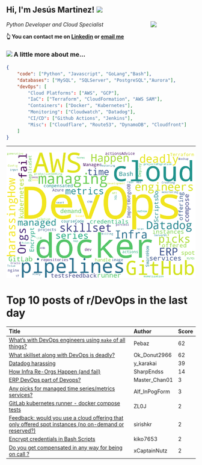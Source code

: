 <!--
**jmartinezl/jmartinezl** is a ✨ _special_ ✨ repository because its `README.md` (this file) appears on your GitHub profile.

Here are some ideas to get you started:

- 🔭 I’m currently working on ...
- 🌱 I’m currently learning ...
- 👯 I’m looking to collaborate on ...
- 🤔 I’m looking for help with ...
- 💬 Ask me about ...
- 📫 How to reach me: ...
- 😄 Pronouns: ...
- ⚡ Fun fact: ...
-->

<h2>Hi, I'm Jesús Martinez! <img src="https://media.giphy.com/media/WUlplcMpOCEmTGBtBW/giphy.gif" width="30"> </h2>
<img align='right' src="https://media.giphy.com/media/NytMLKyiaIh6VH9SPm/giphy.gif" width="120">
<p><em>Python Developer and Cloud Specialist
</em></p>

**👆 You can contact me on [Linkedin](https://www.linkedin.com/in/jes%C3%BAs-martinez-2b7b10104/) or [email me](mailto:jesus.mtz.lorenzo@gmail.com)**

### <img src="https://media.giphy.com/media/VgCDAzcKvsR6OM0uWg/giphy.gif" width="50"> A little more about me...  

```json
{
    "code": ["Python", "Javascript", "GoLang","Bash"],
    "databases": ["MySQL", "SQLServer", "PostgreSQL","Aurora"],
    "devOps": [
        "Cloud Platforms": ["AWS", "GCP"],
        "IaC": ["Terraform", "CloudFormation", "AWS SAM"],
        "Containers": ["Docker", "Kubernetes"],
        "Monitoring": ["Cloudwatch", "Datadog"],
        "CI/CD": ["Github Actions", "Jenkins"],
        "Misc": ["Cloudflare", "Route53", "DynamoDB", "Cloudfront"]
    ]
}
```
---

![Wordcloud](./cloud.png)

# Top 10 posts of r/DevOps in the last day

| Title | Author | Score |
|:---|:---|:---|
| [What’s with DevOps engineers using `make` of all things?](https://www.reddit.com/r/devops/comments/18bsodf/whats_with_devops_engineers_using_make_of_all/) | Pebaz | 62 |
| [What skillset along with DevOps is deadly?](https://www.reddit.com/r/devops/comments/18bi6g1/what_skillset_along_with_devops_is_deadly/) | Ok_Donut2966 | 62 |
| [Datadog harassing](https://www.reddit.com/r/devops/comments/18bs7p1/datadog_harassing/) | y_karakai | 39 |
| [How Infra Re-Orgs Happen (and fail)](https://www.reddit.com/r/devops/comments/18bgiwv/how_infra_reorgs_happen_and_fail/) | SharpEndss | 14 |
| [ERP DevOps part of Devops?](https://www.reddit.com/r/devops/comments/18bzgde/erp_devops_part_of_devops/) | Master_Chan01 | 3 |
| [Any picks for managed time series/metrics services?](https://www.reddit.com/r/devops/comments/18bij9g/any_picks_for_managed_time_seriesmetrics_services/) | Alf_InPogForm | 3 |
| [GitLab kubernetes runner - docker compose tests](https://www.reddit.com/r/devops/comments/18c2b0d/gitlab_kubernetes_runner_docker_compose_tests/) | ZL0J | 2 |
| [Feedback: would you use a cloud offering that only offered spot instances (no on-demand or reserved?)](https://www.reddit.com/r/devops/comments/18blngm/feedback_would_you_use_a_cloud_offering_that_only/) | sirishkr | 2 |
| [Encrypt credentials in Bash Scripts](https://www.reddit.com/r/devops/comments/18bl0oe/encrypt_credentials_in_bash_scripts/) | kiko7653 | 2 |
| [Do you get compensated in any way for being on call ?](https://www.reddit.com/r/devops/comments/18brjqp/do_you_get_compensated_in_any_way_for_being_on/) | xCaptainNutz | 2 |
